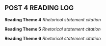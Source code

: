 ## POST 4 READING LOG

  __Reading Theme 4__
    *Rhetorical statement*
    *citation*

  __Reading Theme 5__
    *Rhetorical statement*
    *citation*

  __Reading Theme 6__
    *Rhetorical statement*
    *citation*
